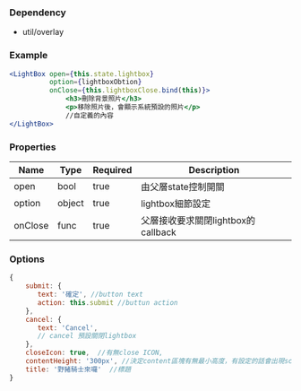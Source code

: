 ### Dependency

 - util/overlay

### Example
``` jsx
<LightBox open={this.state.lightbox}
		  option={lightboxObtion}
		  onClose={this.lightboxClose.bind(this)}> 
			  <h3>刪除背景照片</h3>
			  <p>移除照片後，會顯示系統預設的照片</p>
			  //自定義的內容
</LightBox>
```
### Properties
|Name|Type|Required|Description|
|-------|--------|------|---|
|open|bool|true|由父層state控制開關|
|option|object|true|lightbox細節設定|
|onClose|func|true|父層接收要求關閉lightbox的callback|

### Options

``` javascript
{
    submit: {
       text: '確定', //button text
       action: this.submit //buttun action
    },
    cancel: {
       text: 'Cancel', 
       // cancel 預設關閉lightbox
    },
    closeIcon: true,  //有無close ICON,
    contentHeight: '300px', //決定content區塊有無最小高度，有設定的話會出現scroll bar
    title: '野豬騎士來囉'	 //標題
}
```

